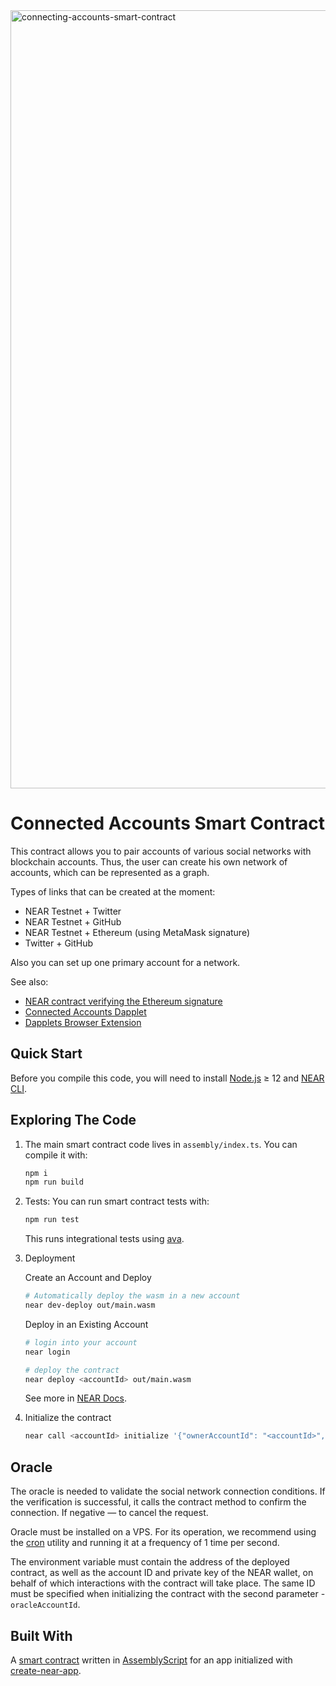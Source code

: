 <img width="1245" alt="connecting-accounts-smart-contract" src="https://user-images.githubusercontent.com/43613968/225054839-7ebf5656-81f0-45df-a121-c54a67a2dfda.png">

# Connected Accounts Smart Contract

This contract allows you to pair accounts of various social networks with blockchain accounts. Thus, the user can create his own network of accounts, which can be represented as a graph.

Types of links that can be created at the moment:

- NEAR Testnet + Twitter
- NEAR Testnet + GitHub
- NEAR Testnet + Ethereum (using MetaMask signature)
- Twitter + GitHub

Also you can set up one primary account for a network.

See also:

- [NEAR contract verifying the Ethereum signature]
- [Connected Accounts Dapplet]
- [Dapplets Browser Extension]

## Quick Start

Before you compile this code, you will need to install [Node.js] ≥ 12 and [NEAR CLI].

## Exploring The Code

1. The main smart contract code lives in `assembly/index.ts`. You can compile
   it with:

   ```bash
   npm i
   npm run build
   ```

2. Tests: You can run smart contract tests with:

   ```bash
   npm run test
   ```

   This runs integrational tests using [ava].

3. Deployment

   Create an Account and Deploy

   ```bash
   # Automatically deploy the wasm in a new account
   near dev-deploy out/main.wasm
   ```

   Deploy in an Existing Account

   ```bash
   # login into your account
   near login

   # deploy the contract
   near deploy <accountId> out/main.wasm
   ```

   See more in [NEAR Docs].

4. Initialize the contract

   ```bash
   near call <accountId> initialize '{"ownerAccountId": "<accountId>", "oracleAccountId": "<accountId>", "minStakeAmount": "1000000000000000000000"}' --accountId=<accountId>
   ```

## Oracle

The oracle is needed to validate the social network connection conditions. If the verification is successful, it calls the contract method to confirm the connection. If negative — to cancel the request.

Oracle must be installed on a VPS. For its operation, we recommend using the [cron] utility and running it at a frequency of 1 time per second.

The environment variable must contain the address of the deployed contract, as well as the account ID and private key of the NEAR wallet, on behalf of which interactions with the contract will take place. The same ID must be specified when initializing the contract with the second parameter - `oracleAccountId`.

## Built With

A [smart contract] written in [AssemblyScript] for an app initialized with [create-near-app].

[smart contract]: https://docs.near.org/develop/quickstart-guide
[assemblyscript]: https://www.assemblyscript.org/
[create-near-app]: https://github.com/near/create-near-app
[node.js]: https://nodejs.org/en/download/package-manager/
[ava]: https://github.com/avajs/ava
[cron]: https://en.wikipedia.org/wiki/Cron
[connected accounts dapplet]: https://github.com/dapplets/connecting-accounts-dapplet
[dapplets browser extension]: https://github.com/dapplets/dapplet-extension
[near contract verifying the ethereum signature]: https://github.com/dapplets/verify-eth-signature-on-near
[near docs]: https://docs.near.org/develop/deploy
[near cli]: https://www.npmjs.com/package/near-cli
